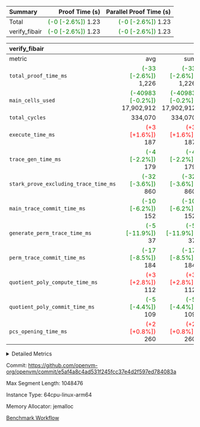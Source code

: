 | Summary | Proof Time (s) | Parallel Proof Time (s) |
|:---|---:|---:|
| Total | <span style='color: green'>(-0 [-2.6%])</span> 1.23 | <span style='color: green'>(-0 [-2.6%])</span> 1.23 |
| verify_fibair | <span style='color: green'>(-0 [-2.6%])</span> 1.23 | <span style='color: green'>(-0 [-2.6%])</span> 1.23 |


| verify_fibair |||||
|:---|---:|---:|---:|---:|
|metric|avg|sum|max|min|
| `total_proof_time_ms ` | <span style='color: green'>(-33 [-2.6%])</span> 1,226 | <span style='color: green'>(-33 [-2.6%])</span> 1,226 | <span style='color: green'>(-33 [-2.6%])</span> 1,226 | <span style='color: green'>(-33 [-2.6%])</span> 1,226 |
| `main_cells_used     ` | <span style='color: green'>(-40983 [-0.2%])</span> 17,902,912 | <span style='color: green'>(-40983 [-0.2%])</span> 17,902,912 | <span style='color: green'>(-40983 [-0.2%])</span> 17,902,912 | <span style='color: green'>(-40983 [-0.2%])</span> 17,902,912 |
| `total_cycles        ` |  334,070 |  334,070 |  334,070 |  334,070 |
| `execute_time_ms     ` | <span style='color: red'>(+3 [+1.6%])</span> 187 | <span style='color: red'>(+3 [+1.6%])</span> 187 | <span style='color: red'>(+3 [+1.6%])</span> 187 | <span style='color: red'>(+3 [+1.6%])</span> 187 |
| `trace_gen_time_ms   ` | <span style='color: green'>(-4 [-2.2%])</span> 179 | <span style='color: green'>(-4 [-2.2%])</span> 179 | <span style='color: green'>(-4 [-2.2%])</span> 179 | <span style='color: green'>(-4 [-2.2%])</span> 179 |
| `stark_prove_excluding_trace_time_ms` | <span style='color: green'>(-32 [-3.6%])</span> 860 | <span style='color: green'>(-32 [-3.6%])</span> 860 | <span style='color: green'>(-32 [-3.6%])</span> 860 | <span style='color: green'>(-32 [-3.6%])</span> 860 |
| `main_trace_commit_time_ms` | <span style='color: green'>(-10 [-6.2%])</span> 152 | <span style='color: green'>(-10 [-6.2%])</span> 152 | <span style='color: green'>(-10 [-6.2%])</span> 152 | <span style='color: green'>(-10 [-6.2%])</span> 152 |
| `generate_perm_trace_time_ms` | <span style='color: green'>(-5 [-11.9%])</span> 37 | <span style='color: green'>(-5 [-11.9%])</span> 37 | <span style='color: green'>(-5 [-11.9%])</span> 37 | <span style='color: green'>(-5 [-11.9%])</span> 37 |
| `perm_trace_commit_time_ms` | <span style='color: green'>(-17 [-8.5%])</span> 184 | <span style='color: green'>(-17 [-8.5%])</span> 184 | <span style='color: green'>(-17 [-8.5%])</span> 184 | <span style='color: green'>(-17 [-8.5%])</span> 184 |
| `quotient_poly_compute_time_ms` | <span style='color: red'>(+3 [+2.8%])</span> 112 | <span style='color: red'>(+3 [+2.8%])</span> 112 | <span style='color: red'>(+3 [+2.8%])</span> 112 | <span style='color: red'>(+3 [+2.8%])</span> 112 |
| `quotient_poly_commit_time_ms` | <span style='color: green'>(-5 [-4.4%])</span> 109 | <span style='color: green'>(-5 [-4.4%])</span> 109 | <span style='color: green'>(-5 [-4.4%])</span> 109 | <span style='color: green'>(-5 [-4.4%])</span> 109 |
| `pcs_opening_time_ms ` | <span style='color: red'>(+2 [+0.8%])</span> 260 | <span style='color: red'>(+2 [+0.8%])</span> 260 | <span style='color: red'>(+2 [+0.8%])</span> 260 | <span style='color: red'>(+2 [+0.8%])</span> 260 |



<details>
<summary>Detailed Metrics</summary>

|  | verify_program_compile_ms | total_cells | stark_prove_excluding_trace_time_ms | quotient_poly_compute_time_ms | quotient_poly_commit_time_ms | perm_trace_commit_time_ms | pcs_opening_time_ms | main_trace_commit_time_ms |
| --- | --- | --- | --- | --- | --- | --- | --- |
|  | 7 | 65,536 | 40 | 2 | 7 | 0 | 23 | 6 | 

| air_name | rows | quotient_deg | main_cols | interactions | constraints | cells |
| --- | --- | --- | --- | --- | --- | --- |
| AccessAdapterAir<2> |  | 2 |  | 5 | 12 |  | 
| AccessAdapterAir<4> |  | 2 |  | 5 | 12 |  | 
| AccessAdapterAir<8> |  | 2 |  | 5 | 12 |  | 
| FibonacciAir | 32,768 | 1 | 2 |  | 5 | 65,536 | 
| FriReducedOpeningAir |  | 2 |  | 39 | 71 |  | 
| JalRangeCheckAir |  | 2 |  | 9 | 14 |  | 
| NativePoseidon2Air<BabyBearParameters>, 1> |  | 2 |  | 136 | 572 |  | 
| PhantomAir |  | 2 |  | 3 | 5 |  | 
| ProgramAir |  | 1 |  | 1 | 4 |  | 
| VariableRangeCheckerAir |  | 1 |  | 1 | 4 |  | 
| VmAirWrapper<AluNativeAdapterAir, FieldArithmeticCoreAir> |  | 2 |  | 15 | 27 |  | 
| VmAirWrapper<BranchNativeAdapterAir, BranchEqualCoreAir<1> |  | 2 |  | 11 | 25 |  | 
| VmAirWrapper<NativeAdapterAir<2, 0>, PublicValuesCoreAir> |  | 2 |  | 11 | 29 |  | 
| VmAirWrapper<NativeLoadStoreAdapterAir<1>, NativeLoadStoreCoreAir<1> |  | 2 |  | 15 | 20 |  | 
| VmAirWrapper<NativeLoadStoreAdapterAir<4>, NativeLoadStoreCoreAir<4> |  | 2 |  | 15 | 20 |  | 
| VmAirWrapper<NativeVectorizedAdapterAir<4>, FieldExtensionCoreAir> |  | 2 |  | 15 | 27 |  | 
| VmConnectorAir |  | 2 |  | 5 | 10 |  | 
| VolatileBoundaryAir |  | 2 |  | 4 | 17 |  | 

| group | trace_gen_time_ms | total_proof_time_ms | total_cycles | total_cells | stark_prove_excluding_trace_time_ms | quotient_poly_compute_time_ms | quotient_poly_commit_time_ms | perm_trace_commit_time_ms | pcs_opening_time_ms | main_trace_commit_time_ms | main_cells_used | generate_perm_trace_time_ms | execute_time_ms |
| --- | --- | --- | --- | --- | --- | --- | --- | --- | --- | --- | --- | --- | --- |
| verify_fibair | 179 | 1,226 | 334,070 | 61,884,586 | 860 | 112 | 109 | 184 | 260 | 152 | 17,902,912 | 37 | 187 | 

| group | air_name | rows | prep_cols | perm_cols | main_cols | cells |
| --- | --- | --- | --- | --- | --- | --- |
| verify_fibair | AccessAdapterAir<2> | 131,072 |  | 16 | 11 | 3,538,944 | 
| verify_fibair | AccessAdapterAir<4> | 65,536 |  | 16 | 13 | 1,900,544 | 
| verify_fibair | AccessAdapterAir<8> | 128 |  | 16 | 17 | 4,224 | 
| verify_fibair | FriReducedOpeningAir | 2,048 |  | 84 | 27 | 227,328 | 
| verify_fibair | JalRangeCheckAir | 32,768 |  | 28 | 12 | 1,310,720 | 
| verify_fibair | NativePoseidon2Air<BabyBearParameters>, 1> | 32,768 |  | 312 | 398 | 23,265,280 | 
| verify_fibair | PhantomAir | 16,384 |  | 12 | 6 | 294,912 | 
| verify_fibair | ProgramAir | 8,192 |  | 8 | 10 | 147,456 | 
| verify_fibair | VariableRangeCheckerAir | 262,144 | 2 | 8 | 1 | 2,359,296 | 
| verify_fibair | VmAirWrapper<AluNativeAdapterAir, FieldArithmeticCoreAir> | 262,144 |  | 36 | 29 | 17,039,360 | 
| verify_fibair | VmAirWrapper<BranchNativeAdapterAir, BranchEqualCoreAir<1> | 32,768 |  | 28 | 23 | 1,671,168 | 
| verify_fibair | VmAirWrapper<NativeLoadStoreAdapterAir<1>, NativeLoadStoreCoreAir<1> | 65,536 |  | 40 | 21 | 3,997,696 | 
| verify_fibair | VmAirWrapper<NativeLoadStoreAdapterAir<4>, NativeLoadStoreCoreAir<4> | 32,768 |  | 40 | 27 | 2,195,456 | 
| verify_fibair | VmAirWrapper<NativeVectorizedAdapterAir<4>, FieldExtensionCoreAir> | 32,768 |  | 36 | 38 | 2,424,832 | 
| verify_fibair | VmConnectorAir | 2 | 1 | 16 | 5 | 42 | 
| verify_fibair | VolatileBoundaryAir | 65,536 |  | 12 | 11 | 1,507,328 | 

| group | trace_height_constraint | weighted_sum | threshold |
| --- | --- | --- | --- |
| verify_fibair | 0 | 1,085,444 | 2,013,265,921 | 
| verify_fibair | 1 | 5,411,200 | 2,013,265,921 | 
| verify_fibair | 2 | 542,722 | 2,013,265,921 | 
| verify_fibair | 3 | 5,280,004 | 2,013,265,921 | 
| verify_fibair | 4 | 65,536 | 2,013,265,921 | 
| verify_fibair | 5 | 12,655,242 | 2,013,265,921 | 

| trace_height_constraint | threshold |
| --- | --- |
| 0 | 2,013,265,921 | 

</details>


Commit: https://github.com/openvm-org/openvm/commit/e5af4a8c4ad531f245fcc37e4d2f597ed784083a

Max Segment Length: 1048476

Instance Type: 64cpu-linux-arm64

Memory Allocator: jemalloc

[Benchmark Workflow](https://github.com/openvm-org/openvm/actions/runs/13978521293)

